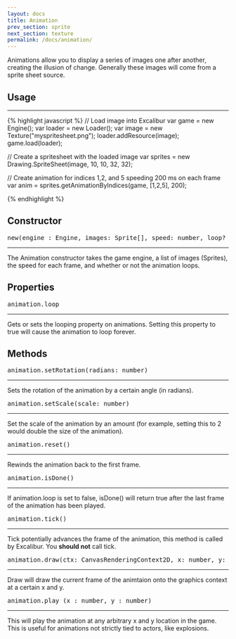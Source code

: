 ```yaml
---
layout: docs
title: Animation
prev_section: sprite
next_section: texture
permalink: /docs/animation/
---
```


Animations allow you to display a series of images one after another, creating
the illusion of change. Generally these images will come from a sprite 
sheet source.

## Usage
-----------
{% highlight javascript %}
// Load image into Excalibur
var game = new Engine();
var loader = new Loader();
var image = new Texture("myspritesheet.png");
loader.addResource(image);
game.load(loader);

// Create a spritesheet with the loaded image
var sprites = new Drawing.SpriteSheet(image, 10, 10, 32, 32);

// Create animation for indices 1,2, and 5 speeding 200 ms on each frame
var anim = sprites.getAnimationByIndices(game, [1,2,5], 200);

{% endhighlight %}

## Constructor
<pre>new(engine : Engine, images: Sprite[], speed: number, loop? : boolean)</pre>
-----------

The Animation constructor takes the game engine, a list of images (Sprites),
the speed for each frame, and whether or not the animation loops.


## Properties
<pre>animation.loop</pre>
-----------

Gets or sets the looping property on animations. Setting this property to true
will cause the animation to loop forever.

## Methods
<pre>animation.setRotation(radians: number)</pre>
-----------

Sets the rotation of the animation by a certain angle (in radians).

<pre>animation.setScale(scale: number)</pre>
-----------

Set the scale of the animation by an amount (for example, setting this to 2 would double 
the size of the animation).

<pre>animation.reset()</pre>
-----------

Rewinds the animation back to the first frame.

<pre>animation.isDone()</pre>
-----------

If animation.loop is set to false, isDone() will return true after the last
frame of the animation has been played.

<pre>animation.tick()</pre>
-----------

Tick potentially advances the frame of the animation, this method is called by 
Excalibur. You **should not** call tick.

<pre>animation.draw(ctx: CanvasRenderingContext2D, x: number, y: number)</pre>
-----------

Draw will draw the current frame of the animtaion onto the graphics 
context at a certain x and y.

<pre>animation.play (x : number, y : number)</pre>
-----------

This will play the animation at any arbitrary x and y location in the game. 
This is useful for animations not strictly tied to actors, like explosions.

